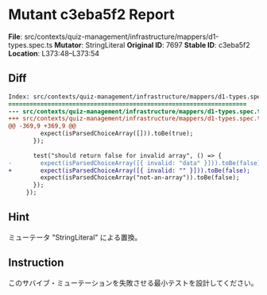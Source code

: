 # Mutant c3eba5f2 Report

**File**: src/contexts/quiz-management/infrastructure/mappers/d1-types.spec.ts
**Mutator**: StringLiteral
**Original ID**: 7697
**Stable ID**: c3eba5f2
**Location**: L373:48–L373:54

## Diff

```diff
Index: src/contexts/quiz-management/infrastructure/mappers/d1-types.spec.ts
===================================================================
--- src/contexts/quiz-management/infrastructure/mappers/d1-types.spec.ts	original
+++ src/contexts/quiz-management/infrastructure/mappers/d1-types.spec.ts	mutated #7697
@@ -369,9 +369,9 @@
         expect(isParsedChoiceArray([])).toBe(true);
       });
 
       test("should return false for invalid array", () => {
-        expect(isParsedChoiceArray([{ invalid: "data" }])).toBe(false);
+        expect(isParsedChoiceArray([{ invalid: "" }])).toBe(false);
         expect(isParsedChoiceArray("not-an-array")).toBe(false);
       });
     });
```

## Hint

ミューテータ "StringLiteral" による置換。

## Instruction

このサバイブ・ミューテーションを失敗させる最小テストを設計してください。

